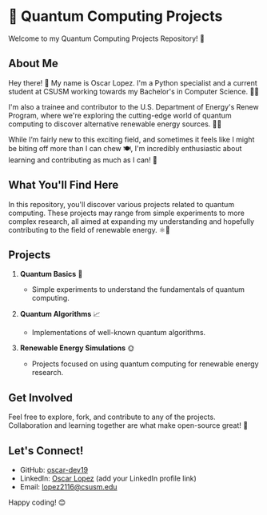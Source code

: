 # 🧬 Quantum Computing Projects

Welcome to my Quantum Computing Projects Repository! 🎉

## About Me

Hey there! 👋 My name is Oscar Lopez. I'm a Python specialist and a current student at CSUSM working towards my Bachelor's in Computer Science. 🧑‍💻

I'm also a trainee and contributor to the U.S. Department of Energy's Renew Program, where we're exploring the cutting-edge world of quantum computing to discover alternative renewable energy sources. 🌱🔋

While I’m fairly new to this exciting field, and sometimes it feels like I might be biting off more than I can chew 🍽️, I'm incredibly enthusiastic about learning and contributing as much as I can! 🚀

## What You'll Find Here

In this repository, you'll discover various projects related to quantum computing. These projects may range from simple experiments to more complex research, all aimed at expanding my understanding and hopefully contributing to the field of renewable energy. ⚛️🔬

## Projects

1. **Quantum Basics** 📝
   - Simple experiments to understand the fundamentals of quantum computing.

2. **Quantum Algorithms** 📈
   - Implementations of well-known quantum algorithms.

3. **Renewable Energy Simulations** 🌞
   - Projects focused on using quantum computing for renewable energy research.

## Get Involved

Feel free to explore, fork, and contribute to any of the projects. Collaboration and learning together are what make open-source great! 🤝

## Let's Connect!

- GitHub: [oscar-dev19](https://github.com/oscar-dev19)
- LinkedIn: [Oscar Lopez](#) (add your LinkedIn profile link)
- Email: [lopez2116@csusm.edu](mailto:lopez2116@csusm.edu)

Happy coding! 😊


